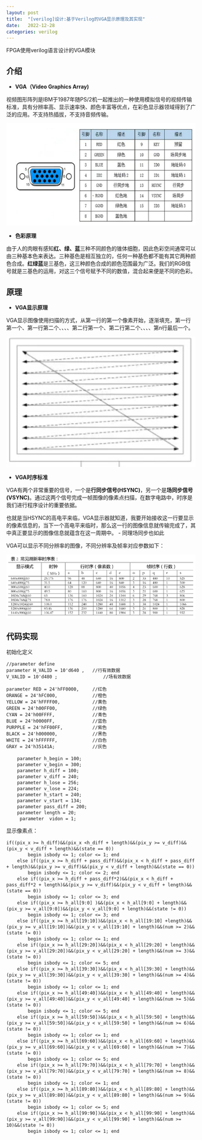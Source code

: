 ```yaml
---
layout: post
title:  "[verilog]设计:基于Verilog的VGA显示原理及其实现"
date:   2022-12-28 
categories: verilog
---
```

FPGA使用verilog语言设计的VGA模块

## 介绍

- **VGA（Video Graphics Array)**

视频图形阵列是IBM于1987年随PS/2机一起推出的一种使用模拟信号的视频传输标准，具有分辨率高、显示速率快、颜色丰富等优点，在彩色显示器领域得到了广泛的应用。不支持热插拔，不支持音频传输。

![image](/assets/v2-4316a4e0a54140040e5ad54c4a16bd61_1440w.png)

- **色彩原理**

由于人的肉眼有感知**红、绿、蓝**三种不同颜色的锥体细胞，因此色彩空间通常可以由三种基本色来表达。三种基色是相互独立的，任何一种基色都不能有其它两种颜色合成。**红绿蓝**是三基色，这三种颜色合成的颜色范围最为广泛。我们的RGB信号就是三基色的运用，对这三个信号赋予不同的数值，混合起来便是不同的色彩。

## 原理

- **VGA显示原理**

VGA显示图像使用扫描的方式，从第一行的第一个像素开始，逐渐填充，第一行第一个、第一行第二个、、、、第二行第一个、第二行第二个、、、、第n行最后一个。

![image](/assets/VGA.PNG)

- **VGA时序标准**

VGA有两个非常重要的信号，一个是**行同步信号(HSYNC)**，另一个是**场同步信号(VSYNC)**。通过这两个信号完成一帧图像的像素点扫描，在数字电路中，时序是我们进行程序设计的重要依据。

也就是当HSYNC的高电平来临，VGA显示器就知道，我要开始接收这一行要显示的像素信息的，当下一个高电平来临时，那么这一行的图像信息就传输完成了，其中真正要显示的图像信息就蕴含在这一周期中。 - 同理场同步也如此

VGA可以显示不同分辨率的图像，不同分辨率及帧率对应参数如下：

![image](/assets/100046083-84484-5.png)

## **代码实现**

初始化定义

```
//parameter define
parameter H_VALID = 10'd640 , 	//行有效数据
V_VALID = 10'd480 ; 				//场有效数据

parameter RED = 24'hFF0000, 	//红色
ORANGE = 24'hFC000, 			//橙色
YELLOW = 24'hFFFF00, 			//黄色
GREEN = 24'h00FF00, 			//绿色
CYAN = 24'h00FFFF, 				//青色
BLUE = 24'h0000FF, 				//蓝色
PURPPLE = 24'hFF00FF, 			//紫色
BLACK = 24'h000000, 			//黑色
WHITE = 24'hFFFFFF, 			//白色
GRAY = 24'h35141A;				//灰色

    parameter h_begin = 100;
    parameter v_begin = 300;
    parameter h_diff = 100;
    parameter v_diff = 240;
    parameter h_lose = 256;
    parameter v_lose = 224;
    parameter h_start = 240;
    parameter v_start = 134;
    parameter pass_diff = 200;
    parameter length = 20;
	 parameter	vidon = 1;
```

显示像素点：

```
if((pix_x >= h_diff)&&(pix_x <h_diff + length)&&(pix_y >= v_diff)&&(pix_y < v_diff + length)&&(state == 0))
        begin isbody <= 1; color <= 1; end
    else if((pix_x >= h_diff + pass_diff)&&(pix_x < h_diff + pass_diff + length)&&(pix_y >= v_diff)&&(pix_y < v_diff + length)&&(state == 0))
        begin isbody <= 1; color <= 2; end
    else if((pix_x >= h_diff + pass_diff*2)&&(pix_x < h_diff + pass_diff*2 + length)&&(pix_y >= v_diff)&&(pix_y < v_diff + length)&&(state == 0))
        begin isbody <= 1; color <= 3; end
    else if((pix_x >= h_all[9:0] )&&(pix_x < h_all[9:0] + length)&&(pix_y >= v_all[9:0])&&(pix_y < v_all[9:0] + length)&&(state != 0))
        begin isbody <= 1; color <= 3; end
    else if((pix_x >= h_all[19:10])&&(pix_x < h_all[19:10] +length)&&(pix_y >= v_all[19:10])&&(pix_y < v_all[19:10] + length)&&(num >= 2)&&(state != 0))
        begin isbody <= 1; color <= 1; end
    else if((pix_x >= h_all[29:20])&&(pix_x < h_all[29:20] + length)&&(pix_y >= v_all[29:20])&&(pix_y < v_all[29:20] + length)&&(num >= 3)&&(state != 0))
        begin isbody <= 1; color <= 5; end
    else if((pix_x >= h_all[39:30])&&(pix_x < h_all[39:30] + length)&&(pix_y >= v_all[39:30])&&(pix_y < v_all[39:30] + length)&&(num >= 4)&&(state != 0))
        begin isbody <= 1; color <= 1; end
    else if((pix_x >= h_all[49:40])&&(pix_x < h_all[49:40] + length)&&(pix_y >= v_all[49:40])&&(pix_y < v_all[49:40] + length)&&(num >= 5)&&(state != 0))
        begin isbody <= 1; color <= 5; end
    else if((pix_x >= h_all[59:50])&&(pix_x < h_all[59:50] + length)&&(pix_y >= v_all[59:50])&&(pix_y < v_all[59:50] + length)&&(num >= 6)&&(state != 0))
        begin isbody <= 1; color <= 1; end
    else if((pix_x >= h_all[69:60])&&(pix_x < h_all[69:60] + length)&&(pix_y >= v_all[69:60])&&(pix_y < v_all[69:60] + length)&&(num >= 7)&&(state != 0))
        begin isbody <= 1; color <= 5; end
    else if((pix_x >= h_all[79:70])&&(pix_x < h_all[79:70] + length)&&(pix_y >= v_all[79:70])&&(pix_y < v_all[79:70] + length)&&(num >= 8)&&(state != 0))
        begin isbody <= 1; color <= 1; end
    else if((pix_x >= h_all[89:80])&&(pix_x < h_all[89:80] + length)&&(pix_y >= v_all[89:80])&&(pix_y < v_all[89:80] + length)&&(num >= 9)&&(state != 0))
        begin isbody <= 1; color <= 5; end
    else if((pix_x >= h_all[99:90])&&(pix_x < h_all[99:90] + length)&&(pix_y >= v_all[99:90])&&(pix_y < v_all[99:90] + length)&&(num >= 10)&&(state != 0))
        begin isbody <= 1; color <= 1; end
```

